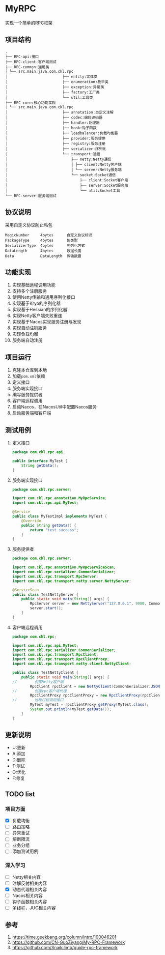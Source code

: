 # MyRPC

实现一个简单的RPC框架

## 项目结构

```
.
├── RPC-api:接口
├── RPC-client:客户端测试    
├── RPC-common:通用类
│ └── src.main.java.com.ckl.rpc
│                         ├── entity:实体类        
│                         ├── enumeration:枚举类
│                         ├── exception:异常类
│                         ├── factory:工厂类
│                         └── util:工具类
├── RPC-core:核心功能实现
│ └── src.main.java.com.ckl.rpc
│                         ├── annotation:自定义注解
│                         ├── codec:编码译码器
│                         ├── handler:处理器
│                         ├── hook:钩子函数
│                         ├── loadbalancer:负载均衡器
│                         ├── provider:服务提供
│                         ├── registry:服务注册
│                         ├── serializer:序列化
│                         └── transport:通信
│                             ├── netty:Netty通信
│                             │ ├── client:Netty客户端
│                             │ └── server:Netty服务端
│                             └── socket:Socket通信
│                                 ├── client:Socket客户端
│                                 ├── server:Socket服务端
│                                 └── util:Socket工具
└── RPC-server:服务端测试 
```

## 协议说明

采用自定义协议防止粘包

```
MagicNumber     4bytes      自定义协议标识
PackageType     4bytes      包类型
SerializerType  4bytes      序列化方式
DataLength      4bytes      数据长度
Data            DataLength  传输数据   
```

## 功能实现

1. 实现基础远程调用功能
2. 支持多个注册服务
3. 使用Netty传输和通用序列化接口
4. 实现基于Kryo的序列化器
5. 实现基于Hessian的序列化器
6. 实现Netty客户端失败重连
7. 实现基于Nacos实现服务注册与发现
8. 实现自动注销服务
9. 实现负载均衡
10. 服务端自动注册

## 项目运行

1. 克隆本仓库到本地
2. 加载`pom.xml`依赖
3. 定义接口
4. 服务端实现接口
5. 编写服务提供者
6. 客户端远程调用
7. 启动Nacos，在NacosUtil中配置Nacos服务
8. 启动服务端和客户端

## 测试用例

1. 定义接口
    ```java
    package com.ckl.rpc.api;
   
    public interface MyTest {
        String getData();
    }
    ```
2. 服务端实现接口
    ```java
    package com.ckl.rpc.server;
   
    import com.ckl.rpc.annotation.MyRpcService;
    import com.ckl.rpc.api.MyTest;
   
    @Service
    public class MyTestImpl implements MyTest {
        @Override
        public String getData() {
            return "test success";
        }
    }
    ```
3. 服务提供者
    ```java
    package com.ckl.rpc.server;
    
    import com.ckl.rpc.annotation.MyRpcServiceScan;
    import com.ckl.rpc.serializer.CommonSerializer;
    import com.ckl.rpc.transport.RpcServer;
    import com.ckl.rpc.transport.netty.server.NettyServer;
    
    @ServiceScan
    public class TestNettyServer {
        public static void main(String[] args) {
            RpcServer server = new NettyServer("127.0.0.1", 9000, CommonSerializer.JSON_SERIALIZER);
            server.start();
        }
    }
    ```
4. 客户端远程调用

   ```java
   package com.ckl.rpc;
   
   import com.ckl.rpc.api.MyTest;
   import com.ckl.rpc.serializer.CommonSerializer;
   import com.ckl.rpc.transport.RpcClient;
   import com.ckl.rpc.transport.RpcClientProxy;
   import com.ckl.rpc.transport.netty.client.NettyClient;
   
   public class TestNettyClient {
       public static void main(String[] args) {
   //        创建Netty客户端
           RpcClient rpcClient = new NettyClient(CommonSerializer.JSON_SERIALIZER);
   //        创建rpc客户端代理
           RpcClientProxy rpcClientProxy = new RpcClientProxy(rpcClient);
   //        远程过程调用接口
           MyTest myTest = rpcClientProxy.getProxy(MyTest.class);
           System.out.println(myTest.getData());
       }
   }
   ```

## 更新说明

- U:更新
- A:添加
- D:删除
- T:测试
- O:优化
- F:修复

## TODO list

### 项目方面

- [x] 负载均衡
- [ ] 路由策略
- [ ] 异常重试
- [ ] 熔断限流
- [ ] 业务分组
- [ ] 添加测试用例

### 深入学习

- [ ] Netty相关内容
- [ ] 注解反射相关内容
- [x] 动态代理相关内容
- [ ] Nacos相关内容
- [ ] 钩子函数相关内容
- [ ] 多线程，JUC相关内容

## 参考

1. https://time.geekbang.org/column/intro/100046201
2. https://github.com/CN-GuoZiyang/My-RPC-Framework
3. https://github.com/Snailclimb/guide-rpc-framework
